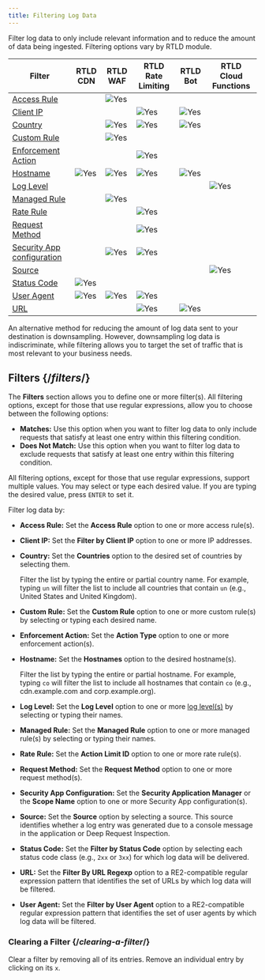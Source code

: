 ```yaml
---
title: Filtering Log Data
---
```


Filter log data to only include relevant information and to reduce the amount of data being ingested. Filtering options vary by RTLD module.

| Filter                                                    | RTLD CDN                                                   | RTLD WAF                                                   | RTLD Rate Limiting                                         | RTLD Bot                                                   | RTLD Cloud Functions                                       |
| --------------------------------------------------------- | ---------------------------------------------------------- | ---------------------------------------------------------- | ---------------------------------------------------------- | ---------------------------------------------------------- | ---------------------------------------------------------- |
| [Access Rule](#access-rule)                               |                                                            | <Image inline src="/images/v7/icons/save.png" alt="Yes" /> |                                                            |                                                            |                                                            |
| [Client IP](#client-ip)                                   |                                                            |                                                            | <Image inline src="/images/v7/icons/save.png" alt="Yes" /> | <Image inline src="/images/v7/icons/save.png" alt="Yes" /> |                                                            |
| [Country](#country)                                       |                                                            | <Image inline src="/images/v7/icons/save.png" alt="Yes" /> | <Image inline src="/images/v7/icons/save.png" alt="Yes" /> | <Image inline src="/images/v7/icons/save.png" alt="Yes" /> |                                                            |
| [Custom Rule](#custom-rule)                               |                                                            | <Image inline src="/images/v7/icons/save.png" alt="Yes" /> |                                                            |                                                            |                                                            |
| [Enforcement Action](#enforcement-action)                 |                                                            |                                                            | <Image inline src="/images/v7/icons/save.png" alt="Yes" /> |                                                            |                                                            |
| [Hostname](#hostname)                                     | <Image inline src="/images/v7/icons/save.png" alt="Yes" /> | <Image inline src="/images/v7/icons/save.png" alt="Yes" /> | <Image inline src="/images/v7/icons/save.png" alt="Yes" /> | <Image inline src="/images/v7/icons/save.png" alt="Yes" /> |                                                            |
| [Log Level](#log-level)                                   |                                                            |                                                            |                                                            |                                                            | <Image inline src="/images/v7/icons/save.png" alt="Yes" /> |
| [Managed Rule](#managed-rule)                             |                                                            | <Image inline src="/images/v7/icons/save.png" alt="Yes" /> |                                                            |                                                            |                                                            |
| [Rate Rule](#rate-rule)                                   |                                                            |                                                            | <Image inline src="/images/v7/icons/save.png" alt="Yes" /> |                                                            |                                                            |
| [Request Method](#request-method)                         |                                                            |                                                            | <Image inline src="/images/v7/icons/save.png" alt="Yes" /> |                                                            |                                                            |
| [Security App configuration](#security-app-configuration) |                                                            | <Image inline src="/images/v7/icons/save.png" alt="Yes" /> | <Image inline src="/images/v7/icons/save.png" alt="Yes" /> |                                                            |                                                            |
| [Source](#source)                                         |                                                            |                                                            |                                                            |                                                            | <Image inline src="/images/v7/icons/save.png" alt="Yes" /> |
| [Status Code](#status-code)                               | <Image inline src="/images/v7/icons/save.png" alt="Yes" /> |                                                            |                                                            |                                                            |                                                            |
| [User Agent](#user-agent)                                 | <Image inline src="/images/v7/icons/save.png" alt="Yes" /> | <Image inline src="/images/v7/icons/save.png" alt="Yes" /> | <Image inline src="/images/v7/icons/save.png" alt="Yes" /> |                                                            |                                                            |
| [URL](#url)                                               |                                                            |                                                            | <Image inline src="/images/v7/icons/save.png" alt="Yes" /> | <Image inline src="/images/v7/icons/save.png" alt="Yes" /> |                                                            |

<Callout type="info">

  An alternative method for reducing the amount of log data sent to your destination is downsampling. However, downsampling log data is indiscriminate, while filtering allows you to target the set of traffic that is most relevant to your business needs.

</Callout>

## Filters {/*filters*/}

The **Filters** section allows you to define one or more filter(s). All filtering options, except for those that use regular expressions, allow you to choose between the following options:

-   **Matches:** Use this option when you want to filter log data to only include requests that satisfy at least one entry within this filtering condition. 
-   **Does Not Match:** Use this option when you want to filter log data to exclude requests that satisfy at least one entry within this filtering condition. 

All filtering options, except for those that use regular expressions, support multiple values. You may select or type each desired value. If you are typing the desired value, press `ENTER` to set it.

Filter log data by:

-   **Access Rule:**<a id="access-rule" /> Set the **Access Rule** option to one or more access rule(s).

-   **Client IP:**<a id="client-ip" /> Set the **Filter by Client IP** option to one or more IP addresses.

-   **Country:**<a id="country" /> Set the **Countries** option to the desired set of countries by selecting them. 

    Filter the list by typing the entire or partial country name. For example, typing `un` will filter the list to include all countries that contain `un` (e.g., United States and United Kingdom).

-   **Custom Rule:**<a id="custom-rule" /> Set the **Custom Rule** option to one or more custom rule(s) by selecting or typing each desired name. 

-   **Enforcement Action:**<a id="enforcement-action" /> Set the **Action Type** option to one or more enforcement action(s).

-   **Hostname:**<a id="hostname" /> Set the **Hostnames** option to the desired hostname(s).

    Filter the list by typing the entire or partial hostname. For example, typing `co` will filter the list to include all hostnames that contain `co` (e.g., cdn.example.com and corp.example.org).

-   **Log Level:**<a id="log-level" /> Set the **Log Level** option to one or more [log level(s)](/applications/logs/rtld/log_fields_rtld_cloud_functions#log-level) by selecting or typing their names.

-   **Managed Rule:**<a id="managed-rule" /> Set the **Managed Rule** option to one or more managed rule(s) by selecting or typing their names.

-   **Rate Rule:**<a id="rate-rule" /> Set the **Action Limit ID** option to one or more rate rule(s). 

-   **Request Method:**<a id="request-method" /> Set the **Request Method** option to one or more request method(s).

-   **Security App Configuration:**<a id="security-app-configuration" /> Set the **Security Application Manager** or the **Scope Name** option to one or more Security App configuration(s). 

-   **Source:**<a id="source" /> Set the **Source** option by selecting a source. This source identifies whether a log entry was generated due to a console message in the application or Deep Request Inspection.

-   **Status Code:**<a id="status-code" /> Set the **Filter by Status Code** option by selecting each status code class (e.g., `2xx` or `3xx`) for which log data will be delivered.  

-   **URL:**<a id="url" /> Set the **Filter By URL Regexp** option to a RE2-compatible regular expression pattern that identifies the set of URLs by which log data will be filtered.

-   **User Agent:**<a id="user-agent" /> Set the **Filter by User Agent** option to a RE2-compatible regular expression pattern that identifies the set of user agents by which log data will be filtered.

### Clearing a Filter {/*clearing-a-filter*/}

Clear a filter by removing all of its entries. Remove an individual entry by clicking on its `x`.